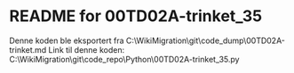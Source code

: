 # README for 00TD02A-trinket_35
Denne koden ble eksportert fra C:\WikiMigration\git\code_dump\00TD02A-trinket.md
Link til denne koden: C:\WikiMigration\git\code_repo\Python\00TD02A-trinket_35.py
